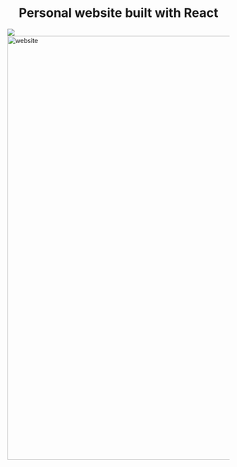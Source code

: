 <h1 align="center">Personal website built with React</h1>


![](https://img.shields.io/badge/Netlify-success-green)
<img width="960" alt="website" src="https://user-images.githubusercontent.com/32966645/146275710-35b0c9e9-ecdb-49e0-9c44-0561f923b6cc.PNG">


